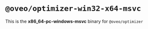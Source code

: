 # `@oveo/optimizer-win32-x64-msvc`

This is the **x86_64-pc-windows-msvc** binary for `@oveo/optimizer`
